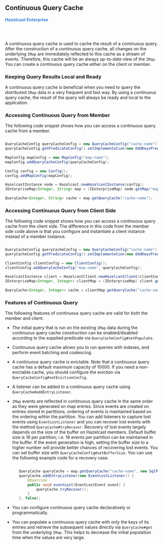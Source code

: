 ## Continuous Query Cache

<font color="#3981DB">**Hazelcast Enterprise**</font>

<br></br>

A continuous query cache is used to cache the result of a continuous query. After the construction of a continuous query cache, all changes on the underlying `IMap` are immediately reflected to this cache as a stream of events. Therefore, this cache will be an always up-to-date view of the `IMap`. You can create a continuous query cache either on the client or member.

### Keeping Query Results Local and Ready

A continuous query cache is beneficial when you need to query the distributed `IMap` data in a very frequent and fast way. By using a continuous query cache, the result of the query will always be ready and local to the application.

### Accessing Continuous Query from Member

The following code snippet shows how you can access a continuous query cache from a member.
     
```java

QueryCacheConfig queryCacheConfig = new QueryCacheConfig("cache-name");
queryCacheConfig.getPredicateConfig().setImplementation(new OddKeysPredicate());
       
MapConfig mapConfig = new MapConfig("map-name");
mapConfig.addQueryCacheConfig(queryCacheConfig);
       
Config config = new Config();
config.addMapConfig(mapConfig);
      
HazelcastInstance node = Hazelcast.newHazelcastInstance(config);
IEnterpriseMap<Integer, String> map = (IEnterpriseMap) node.getMap("map-name");
       
QueryCache<Integer, String> cache = map.getQueryCache("cache-name");

```     

### Accessing Continuous Query from Client Side

The following code snippet shows how you can access a continuous query cache from the client side.
The difference in this code from the member side code above is that you configure and instantiate
a client instance instead of a member instance.

     
```java

QueryCacheConfig queryCacheConfig = new QueryCacheConfig("cache-name");
queryCacheConfig.getPredicateConfig().setImplementation(new OddKeysPredicate());
       
ClientConfig clientConfig = new ClientConfig();
clientConfig.addQueryCacheConfig("map-name", queryCacheConfig);
      
HazelcastInstance client = HazelcastClient.newHazelcastClient(clientConfig);
IEnterpriseMap<Integer, Integer> clientMap = (IEnterpriseMap) client.getMap("map-name");
       
QueryCache<Integer, Integer> cache = clientMap.getQueryCache("cache-name");

```

### Features of Continuous Query

The following features of continuous query cache are valid for both the member and client.

* The initial query that is run on the existing `IMap` data during the continuous query cache construction can be enabled/disabled according to the supplied predicate via `QueryCacheConfig#setPopulate`.
* Continuous query cache allows you to run queries with indexes, and perform event batching and coalescing.
* A continuous query cache is evictable. Note that a continuous query cache has a default maximum capacity of 10000. If you need a non-evictable cache, you should configure the eviction via `QueryCacheConfig#setEvictionConfig`.
* A listener can be added to a continuous query cache using `QueryCache#addEntryListener`.
* `IMap` events are reflected in continuous query cache in the same order as they were generated on map entries. Since events are created on entries stored in partitions, ordering of events is maintained based on the ordering within the partition. You can add listeners to capture lost events using `EventLostListener` and you can recover lost events with the method `QueryCache#tryRecover`.
Recovery of lost events largely depends on the size of the buffer on Hazelcast members. Default buffer size is 16 per partition; i.e. 16 events per partition can be maintained in the buffer. If the event generation is high, setting the buffer size to a higher number will provide better chances of recovering lost events. You can set buffer size with `QueryCacheConfig#setBufferSize`.
You can use the following example code for a recovery case.

    ```java
       
       QueryCache queryCache = map.getQueryCache("cache-name", new SqlPredicate("this > 20"), true);
       queryCache.addEntryListener(new EventLostListener() {
           @Override
           public void eventLost(EventLostEvent event) {
               queryCache.tryRecover();
           }
       }, false);
    ```
   
* You can configure continuous query cache declaratively or programmatically.
* You can populate a continuous query cache with only the keys of its entries and retrieve the subsequent values directly via `QueryCache#get` from the underlying `IMap`. This helps to decrease the initial population time when the values are very large.
<br></br>





